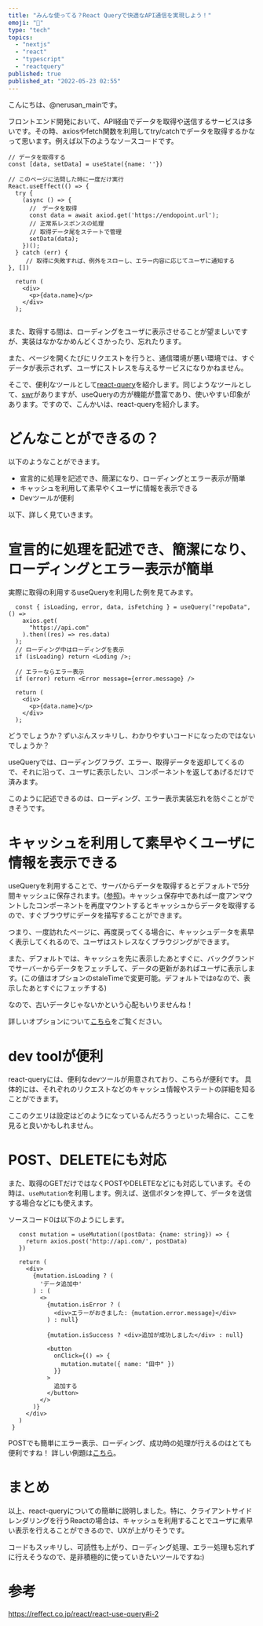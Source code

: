 ```yaml
---
title: "みんな使ってる？React Queryで快適なAPI通信を実現しよう！"
emoji: "🙌"
type: "tech"
topics:
  - "nextjs"
  - "react"
  - "typescript"
  - "reactquery"
published: true
published_at: "2022-05-23 02:55"
---
```


こんにちは、@nerusan_mainです。

フロントエンド開発において、API経由でデータを取得や送信するサービスは多いです。その時、axiosやfetch関数を利用してtry/catchでデータを取得するかなって思います。例えば以下のようなソースコードです。

```ts:sample.tsx
// データを取得する
const [data, setData] = useState({name: ''})

// このページに法問した時に一度だけ実行
React.useEffect(() => {
  try {
    (async () => {
      //　データを取得
      const data = await axiod.get('https://endopoint.url');
      // 正常系レスポンスの処理
      // 取得データ尾をステートで管理
      setData(data);
    })();
  } catch (err) {
     // 取得に失敗すれば、例外をスローし、エラー内容に応じてユーザに通知する
}, [])

  return (
    <div>
      <p>{data.name}</p>
    </div>
  );
  
```

また、取得する間は、ローディングをユーザに表示させることが望ましいですが、実装はなかなかめんどくさかったり、忘れたります。

また、ページを開くたびにリクエストを行うと、通信環境が悪い環境では、すぐデータが表示されず、ユーザにストレスを与えるサービスになりかねません。

そこで、便利なツールとして[react-query](https://react-query.tanstack.com/)を紹介します。同じようなツールとして、[swr](https://swr.vercel.app/ja)がありますが、useQueryの方が機能が豊富であり、使いやすい印象があります。ですので、こんかいは、react-queryを紹介します。


# どんなことができるの？

以下のようなことができます。

* 宣言的に処理を記述でき、簡潔になり、ローディングとエラー表示が簡単
* キャッシュを利用して素早やくユーザに情報を表示できる
* Devツールが便利

以下、詳しく見ていきます。

# 宣言的に処理を記述でき、簡潔になり、ローディングとエラー表示が簡単

実際に取得の利用するuseQueryを利用した例を見てみます。

```tsx:sample.tsx
  const { isLoading, error, data, isFetching } = useQuery("repoData", () =>
    axios.get(
      "https://api.com"
    ).then((res) => res.data)
  );
  // ローディング中はローディングを表示
  if (isLoading) return <Loding />;

  // エラーならエラー表示
  if (error) return <Error message={error.message} />

  return (
    <div>
      <p>{data.name}</p>
    </div>
  );
```

どうでしょうか？ずいぶんスッキリし、わかりやすいコードになったのではないでしょうか？

useQueryでは、ローディングフラグ、エラー、取得データを返却してくるので、それに沿って、ユーザに表示したい、コンポーネントを返してあげるだけで済みます。

このように記述できるのは、ローディング、エラー表示実装忘れを防ぐことができそうです。

# キャッシュを利用して素早やくユーザに情報を表示できる

useQueryを利用することで、サーバからデータを取得するとデフォルトで5分間キャッシュに保存されます。([参照](https://react-query.tanstack.com/guides/testing#set-cachetime-to-infinity-with-jest))。キャッシュ保存中であれば一度アンマウントしたコンポーネントを再度マウントするとキャッシュからデータを取得するので、すぐブラウザにデータを描写することができます。

つまり、一度訪れたページに、再度戻ってくる場合に、キャッシュデータを素早く表示してくれるので、ユーザはストレスなくブラウジングができます。

また、デフォルトでは、キャッシュを先に表示したあとすぐに、バックグランドでサーバーからデータをフェッチして、データの更新があればユーザに表示します。(この値はオプションのstaleTimeで変更可能。デフォルトでは`0`なので、表示したあとすぐにフェッチする)

なので、古いデータじゃないかという心配もいりませんね！

詳しいオプションについて[こちら](https://react-query.tanstack.com/reference/useQuery#_top)をご覧ください。

# dev toolが便利

react-queryには、便利なdevツールが用意されており、こちらが便利です。
具体的には、それぞれのリクエストなどのキャッシュ情報やステートの詳細を知ることができます。

ここのクエリは設定はどのようになっているんだろうっといった場合に、ここを見ると良いかもしれません。


# POST、DELETEにも対応
また、取得のGETだけではなくPOSTやDELETEなどにも対応しています。その時は、`useMutation`を利用します。例えば、送信ボタンを押して、データを送信する場合などにも使えます。

ソースコード0は以下のようにします。

```tsx:sample.tsx
   const mutation = useMutation((postData: {name: string}) => {
     return axios.post('http://api.com/', postData)
   })
 
   return (
     <div>
       {mutation.isLoading ? (
         'データ追加中'
       ) : (
         <>
           {mutation.isError ? (
             <div>エラーがおきました: {mutation.error.message}</div>
           ) : null}
 
           {mutation.isSuccess ? <div>追加が成功しました</div> : null}
 
           <button
             onClick={() => {
               mutation.mutate({ name: "田中" })
             }}
           >
             追加する
           </button>
         </>
       )}
     </div>
   )
 }
```

POSTでも簡単にエラー表示、ローディング、成功時の処理が行えるのはとても便利ですね！
詳しい例題は[こちら](https://react-query.tanstack.com/guides/mutations)。

# まとめ

以上、react-queryについての簡単に説明しました。特に、クライアントサイドレンダリングを行うReactの場合は、キャッシュを利用することでユーザに素早い表示を行えることができるので、UXが上がりそうです。

コードもスッキリし、可読性も上がり、ローディング処理、エラー処理も忘れずに行えそうなので、是非積極的に使っていきたいツールですね:)

# 参考
https://reffect.co.jp/react/react-use-query#i-2

